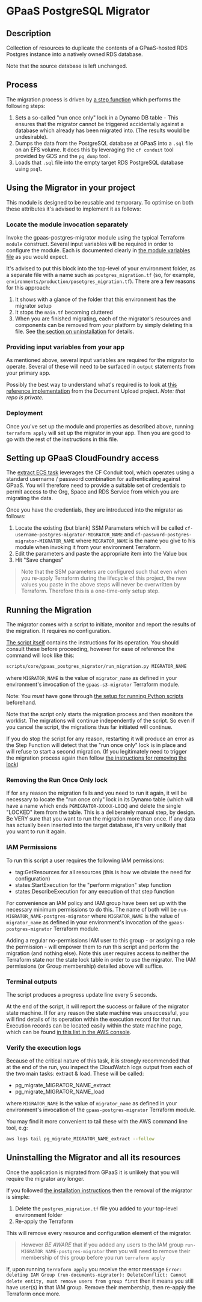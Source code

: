 # GPaaS PostgreSQL Migrator

## Description

Collection of resources to duplicate the contents of a GPaaS-hosted RDS Postgres instance into a natively owned RDS database.

Note that the source database is left unchanged.

## Process

The migration process is driven by [a step function](main.tf) which performs the following steps:

1. Sets a so-called "run once only" lock in a Dynamo DB table - This ensures that the migrator cannot be triggered accidentally against a database which already has been migrated into. (The results would be undesirable).
2. Dumps the data from the PostgreSQL database at GPaaS into a `.sql` file on an EFS volume. It does this by leveraging the `cf conduit` tool provided by GDS and the `pg_dump` tool.
3. Loads that `.sql` file into the empty target RDS PostgreSQL database using `psql`.

## Using the Migrator in your project

This module is designed to be reusable and temporary. To optimise on both these attributes it's advised to implement it as follows:

### Locate the module invocation separately

Invoke the gpaas-postgres-migrator module using the typical Terraform `module` construct. Several input variables will be required in order to configure the module. Each is documented clearly in [the module variables file](variables.tf) as you would expect.

It's advised to put this block into the top-level of your environment folder, as a separate file with a name such as `postgres_migration.tf` (so, for example, `environments/production/posetgres_migration.tf`). There are a few reasons for this approach:

1. It shows with a glance of the folder that this environment has the migrator setup
2. It stops the `main.tf` becoming cluttered
3. When you are finished migrating, each of the migrator's resources and components can be removed from your platform by simply deleting this file. See [the section on uninstallation](#uninstalling-the-migrator-and-all-its-resources) for details.

### Providing input variables from your app

As mentioned above, several input variables are required for the migrator to operate. Several of these will need to be surfaced in `output` statements from your primary app.

Possibly the best way to understand what's required is to look at [this reference implementation](https://github.com/Crown-Commercial-Service/ccs-conclave-document-infrastructure-aws/commit/a8880da4a6ea2c83d1d136b38381355d5a906185) from the Document Upload project. _Note: that repo is private._

### Deployment

Once you've set up the module and properties as described above, running `terraform apply` will set up the migrator in your app. Then you are good to go with the rest of the instructions in this file.

## Setting up GPaaS CloudFoundry access

The [extract ECS task](extract_task.tf) leverages the CF Conduit tool, which operates using a standard username / password combination for authenticating against GPaaS. You will therefore need to provide a suitable set of credentials to permit access to the Org, Space and RDS Service from which you are migrating the data.

Once you have the credentials, they are introduced into the migrator as follows:

1. Locate the existing (but blank) SSM Parameters which will be called `cf-username-postgres-migrator-MIGRATOR_NAME` and `cf-password-postgres-migrator-MIGRATOR_NAME` where `MIGRATOR_NAME` is the name you give to his module when invoking it from your environment Terraform.
2. Edit the parameters and paste the appropriate item into the Value box
6. Hit "Save changes"

> Note that the SSM parameters are configured such that even when you re-apply Terraform during the lifecycle of this project, the new values you paste in the above steps will never be overwritten by Terraform. Therefore this is a one-time-only setup step.

## Running the Migration

The migrator comes with a script to initiate, monitor and report the results of the migration. It requires no configuration.

[The script itself](../../scripts/gpaas_postgres_migrator/run_migration.py) contains the instructions for its operation. You should consult these before proceeding, however for ease of reference the command will look like this:

```bash
scripts/core/gpaas_postgres_migrator/run_migration.py MIGRATOR_NAME
```
where `MIGRATOR_NAME` is the value of `migrator_name` as defined in your environment's invocation of the `gpaas-s3-migrator` Terraform module. 

Note: You *must* have gone through [the setup for running Python scripts](../../scripts/README.md) beforehand.

Note that the script only starts the migration process and then monitors the worklist. The migrations will continue independently of the script. So even if you cancel the script, the migrations thus far initiated will continue.

If you do stop the script for any reason, restarting it will produce an error as the Step Function will detect that the "run once only" lock is in place and will refuse to start a second migration. (If you legitimately need to trigger the migration process again then follow [the instructions for removing the lock](#removing-the-run-once-only-lock))

### Removing the Run Once Only lock

If for any reason the migration fails and you need to run it again, it will be necessary to locate the "run once only" lock in its Dynamo table (which will have a name which ends `PGMIGRATOR-XXXXX-LOCK`) and delete the single "LOCKED" item from the table. This is a deliberately manual step, by design. Be VERY sure that you want to run the migration more than once. If any data has actually been inserted into the target database, it's very unlikely that you want to run it again.

### IAM Permissions

To run this script a user requires the following IAM permissions:

- tag:GetResources for all resources (this is how we obviate the need for configuration)
- states:StartExecution for the "perform migration" step function
- states:DescribeExecution for any execution of that step function

For convenience an IAM policy and IAM group have been set up with the necessary minimum permissions to do this. The name of both will be `run-MIGRATOR_NAME-postgres-migrator` where `MIGRATOR_NAME` is the value of `migrator_name` as defined in your environment's invocation of the `gpaas-postgres-migrator` Terraform module.

Adding a regular no-permissions IAM user to this group - or assigning a role the permission - will empower them to run this script and perform the migration (and nothing else). Note this user requires access to neither the Terraform state nor the state lock table in order to use the migrator. The IAM permissions (or Group membership) detailed above will suffice.

### Terminal outputs

The script produces a progress update line every 5 seconds.

At the end of the script, it will report the success or failure of the migrator state machine. If for any reason the state machine was unsuccessful, you will find details of its operation within the execution record for that run. Execution records can be located easily within the state machine page, which can be found [in this list in the AWS console](https://eu-west-2.console.aws.amazon.com/states/home?region=eu-west-2#/statemachines).

### Verify the execution logs

Because of the critical nature of this task, it is strongly recommended that at the end of the run, you inspect the CloudWatch logs output from each of the two main tasks: extract & load. These will be called:

* pg_migrate_MIGRATOR_NAME_extract
* pg_migrate_MIGRATOR_NAME_load

where `MIGRATOR_NAME` is the value of `migrator_name` as defined in your environment's invocation of the `gpaas-postgres-migrator` Terraform module.

You may find it more convenient to tail these with the AWS command line tool, e.g:

```bash
aws logs tail pg_migrate_MIGRATOR_NAME_extract --follow
```

## Uninstalling the Migrator and all its resources

Once the application is migrated from GPaaS it is unlikely that you will require the migrator any longer.

If you followed [the installation instructions](#using-the-migrator-in-your-project) then the removal of the migrator is simple:

1. Delete the `postgres_migration.tf` file you added to your top-level environment folder
2. Re-apply the Terraform

This will remove every resource and configuration element of the migrator.

> However *BE AWARE* that if you added any users to the IAM group `run-MIGRATOR_NAME-postgres-migrator` then you will need to remove their membership of this group before you run `terraform apply`

If, upon running `terraform apply` you receive the error message `Error: deleting IAM Group (run-documents-migrator): DeleteConflict: Cannot delete entity, must remove users from group first` then it means you still have user(s) in that IAM group. Remove their membership, then re-apply the Terraform once more.
